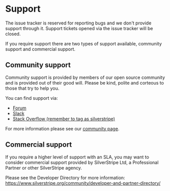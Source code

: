 # Support

The issue tracker is reserved for reporting bugs and we don't provide support through it. Support tickets opened via the issue tracker will be closed.

If you require support there are two types of support available, community support and commercial support.

## Community support

Community support is provided by members of our open source community and is provided out of their good will. Please be kind, polite and corteous to those that try to help you.

You can find support via:

- [Forum](https://forum.silverstripe.com)
- [Slack](https://silverstripe.org/slack)
- [Stack Overflow (remember to tag as silverstripe)](http://stackoverflow.com/questions/tagged/silverstripe)

For more information please see our [community page](http://www.silverstripe.org/community/#introduction).

## Commercial support

If you require a higher level of support with an SLA, you may want to consider commercial support provided by SilverStripe Ltd, a Professional Partner or other SilverStripe agency.

Please see the Developer Directory for more information: https://www.silverstripe.org/community/developer-and-partner-directory/
